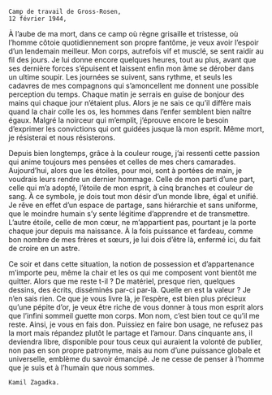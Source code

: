 	Camp de travail de Gross-Rosen,
	12 février 1944, 

À l’aube de ma mort, dans ce camp où règne grisaille et tristesse,
où l’homme côtoie quotidiennement son propre fantôme,
je veux avoir l’espoir d’un lendemain meilleur.
Mon corps, autrefois vif et musclé, se sent raidir au fil des jours.
Je lui donne encore quelques heures, tout au plus,
avant que ses dernière forces s’épuisent et laissent enfin mon âme
se dérober dans un ultime soupir.
Les journées se suivent, sans rythme, et seuls les cadavres de mes compagnons
qui s’amoncellent me donnent une possible perception du temps.
Chaque matin je serrais en guise de bonjour des mains qui chaque jour n’étaient plus. Alors je ne sais ce qu’il diffère mais quand la chair colle les os, les hommes dans l’enfer semblent bien naître égaux.
Malgré la noirceur qui m’emplit, j’éprouve encore le besoin d’exprimer
les convictions qui ont guidées jusque là mon esprit.
Même mort, je résisterai et nous résisterons.

Depuis bien longtemps, grâce à la couleur rouge,
j’ai ressenti cette passion qui anime toujours mes pensées
et celles de mes chers camarades.
Aujourd’hui, alors que les étoiles, pour moi, sont à portées de main,
je voudrais leurs rendre un dernier hommage.
Celle de mon parti d’une part, celle qui m’a adopté,
l’étoile de mon esprit, à cinq branches et couleur de sang.
À ce symbole, je dois tout mon désir d’un monde libre, égal et unifié.
Je rêve en effet d’un espace de partage, sans hiérarchie et sans uniforme,
que le moindre humain s’y sente légitime d’apprendre et de transmettre.
L’autre étoile, celle de mon cœur, ne m’appartient pas,
pourtant je la porte chaque jour depuis ma naissance.
À la fois puissance et fardeau, comme bon nombre de mes frères et sœurs,
je lui dois d’être là, enfermé ici, du fait de croire en un astre.

Ce soir et dans cette situation, la notion de possession et d’appartenance
m’importe peu, même la chair et les os qui me composent vont bientôt me quitter.
Alors que me reste t-il ? De matériel, presque rien, quelques dessins, des écrits, disséminés par-ci par-là. Quelle en est la valeur ? Je n’en sais rien.
Ce que je vous livre là, je l’espère, est bien plus précieux qu’une pépite d’or,
je veux être riche de vous donner à tous mon esprit alors que l’infini sommeil guette mon corps. Mon nom, c’est bien tout ce qu’il me reste. Ainsi, je vous en fais don.
Puissiez en faire bon usage, ne refusez pas la mort mais répandez plutôt le partage et l’amour. Dans cinquante ans, il deviendra libre, disponible pour tous ceux qui auraient la volonté de publier, non pas en son propre patronyme, mais au nom d’une puissance globale et universelle, emblème du savoir émancipé.
Je ne cesse de penser à l’homme que je suis et à l’humain que nous sommes.

	Kamil Zagadka.
























